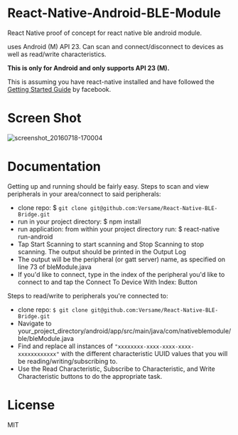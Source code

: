 # React-Native-Android-BLE-Module

React Native proof of concept for react native ble android module.

uses Android (M) API 23. Can scan and connect/disconnect to devices as well as read/write characteristics.

<b> This is only for Android and only supports API 23 (M). </b>

This is assuming you have react-native installed and have followed the <a href="https://facebook.github.io/react-native/docs/getting-started.html">Getting Started Guide</a> by facebook.

# Screen Shot

![screenshot_20160718-170004](https://cloud.githubusercontent.com/assets/7344422/16934536/f5c56cb0-4d0b-11e6-9aff-9ec21748d6af.png)

# Documentation 

Getting up and running should be fairly easy. Steps to scan and view peripherals in your area/connect to said peripherals:
* clone repo: $ ```git clone git@github.com:Versame/React-Native-BLE-Bridge.git```
* run in your project directory: $ npm install
* run application: from within your project directory run: $ react-native run-android
* Tap Start Scanning to start scanning and Stop Scanning to stop scanning. The output should be printed in the Output Log
* The output will be the peripheral (or gatt server) name, as specified on line 73 of bleModule.java
* If you'd like to connect, type in the index of the peripheral you'd like to connect to and tap the Connect To Device With Index: Button

Steps to read/write to peripherals you're connected to:
* clone repo: ```$ git clone git@github.com:Versame/React-Native-BLE-Bridge.git```
* Navigate to your_project_directory/android/app/src/main/java/com/nativeblemodule/ble/bleModule.java
* Find and replace all instances of ```"xxxxxxxx-xxxx-xxxx-xxxx-xxxxxxxxxxxx"``` with the different characteristic UUID values that you will be reading/writing/subscribing to. 
* Use the Read Characteristic, Subscribe to Characteristic, and Write Characteristic buttons to do the appropriate task. 

# License

MIT




